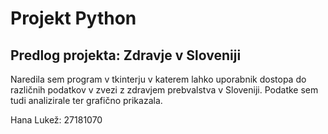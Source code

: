 # Projekt Python
## Predlog projekta: Zdravje v Sloveniji
Naredila sem program v tkinterju v katerem lahko uporabnik dostopa do različnih podatkov v zvezi z zdravjem prebvalstva v Sloveniji. Podatke sem tudi analizirale ter grafično prikazala.

Hana Lukež: 27181070
